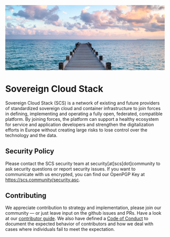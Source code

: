 ![profile/images/header.jpg](/profile/images/header.jpg)

# Sovereign Cloud Stack

Sovereign Cloud Stack (SCS) is a network of existing and future providers of standardized sovereign cloud and container infrastructure to join forces in defining, implementing and operating a fully open, federated, compatible platform. By joining forces, the platform can support a healthy ecosystem for service and application developers and strengthen the digitalization efforts in Europe without creating large risks to lose control over the technology and the data.

## Security Policy

Please contact the SCS security team at security[at]scs[dot]community to ask security questions or report security issues. If you want to communicate with us encrypted, you can find our OpenPGP Key at https://scs.community/security.asc.

## Contributing

We appreciate contribution to strategy and implementation, please join our community — or just leave input on the github issues and PRs. Have a look at our [contributor guide](https://github.com/SovereignCloudStack/Docs/tree/main/Contributor-Docs). We also have defined a [Code of Conduct](https://github.com/SovereignCloudStack/Docs/blob/main/CODE-OF-CONDUCT.md) to document the expected behavior of contributors and how we deal with cases where individuals fail to meet the expectation.

